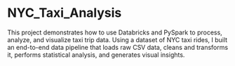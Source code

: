 # NYC_Taxi_Analysis
This project demonstrates how to use Databricks and PySpark to process, analyze, and visualize taxi trip data. Using a dataset of NYC taxi rides, I built an end-to-end data pipeline that loads raw CSV data, cleans and transforms it, performs statistical analysis, and generates visual insights.
